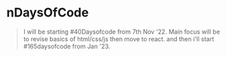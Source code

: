 # nDaysOfCode

> I will be starting #40Daysofcode from 7th Nov '22.
> Main focus will be to revise basics of html/css/js then move to react.
> and then i'll start #165daysofcode from Jan '23.
